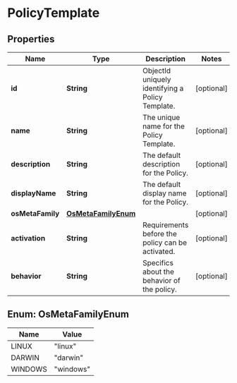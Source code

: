 
# PolicyTemplate

## Properties
Name | Type | Description | Notes
------------ | ------------- | ------------- | -------------
**id** | **String** | ObjectId uniquely identifying a Policy Template. |  [optional]
**name** | **String** | The unique name for the Policy Template. |  [optional]
**description** | **String** | The default description for the Policy. |  [optional]
**displayName** | **String** | The default display name for the Policy. |  [optional]
**osMetaFamily** | [**OsMetaFamilyEnum**](#OsMetaFamilyEnum) |  |  [optional]
**activation** | **String** | Requirements before the policy can be activated. |  [optional]
**behavior** | **String** | Specifics about the behavior of the policy. |  [optional]


<a name="OsMetaFamilyEnum"></a>
## Enum: OsMetaFamilyEnum
Name | Value
---- | -----
LINUX | &quot;linux&quot;
DARWIN | &quot;darwin&quot;
WINDOWS | &quot;windows&quot;



